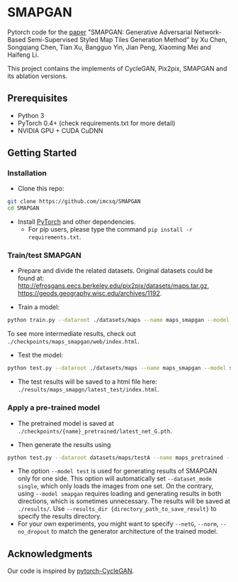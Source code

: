 # SMAPGAN

Pytorch code for the [paper](https://arxiv.org/pdf/2001.07712) "SMAPGAN: Generative Adversarial Network-Based Semi-Supervised Styled Map Tiles Generation Method" by Xu Chen, Songqiang Chen, Tian Xu, Bangguo Yin, Jian Peng, Xiaoming Mei and Haifeng Li.

This project contains the implements of CycleGAN, Pix2pix, SMAPGAN and its ablation versions.

## Prerequisites

- Python 3
- PyTorch 0.4+ (check requirements.txt for more detail)
- NVIDIA GPU + CUDA CuDNN

## Getting Started

### Installation

- Clone this repo:

```bash
git clone https://github.com/imcsq/SMAPGAN
cd SMAPGAN
```

- Install [PyTorch](http://pytorch.org) and other dependencies.
  - For pip users, please type the command `pip install -r requirements.txt`.

### Train/test SMAPGAN

- Prepare and divide the related datasets. Original datasets could be found at: http://efrosgans.eecs.berkeley.edu/pix2pix/datasets/maps.tar.gz, https://geods.geography.wisc.edu/archives/1192.

- Train a model:

```bash
python train.py --dataroot ./datasets/maps --name maps_smapgan --model smapgan
```

To see more intermediate results, check out `./checkpoints/maps_smapgan/web/index.html`.

- Test the model:

```bash
python test.py --dataroot ./datasets/maps --name maps_smapgan --model smapgan
```

- The test results will be saved to a html file here: `./results/maps_smapgn/latest_test/index.html`.

### Apply a pre-trained model

- The pretrained model is saved at `./checkpoints/{name}_pretrained/latest_net_G.pth`. 

- Then generate the results using

```bash
python test.py --dataroot datasets/maps/testA --name maps_pretrained --model test --no_dropout
```

- The option `--model test` is used for generating results of SMAPGAN only for one side. This option will automatically set `--dataset_mode single`, which only loads the images from one set. On the contrary, using `--model smapgan` requires loading and generating results in both directions, which is sometimes unnecessary. The results will be saved at `./results/`. Use `--results_dir {directory_path_to_save_result}` to specify the results directory.
- For your own experiments, you might want to specify `--netG`, `--norm`, `--no_dropout` to match the generator architecture of the trained model.



## Acknowledgments

Our code is inspired by [pytorch-CycleGAN](https://github.com/junyanz/pytorch-CycleGAN-and-pix2pix).
